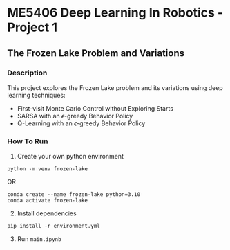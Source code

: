 # ME5406 Deep Learning In Robotics - Project 1

## The Frozen Lake Problem and Variations

### Description

This project explores the Frozen Lake problem and its variations using deep learning techniques: 
- First-visit Monte Carlo Control without Exploring Starts
- SARSA with an $\epsilon$-greedy Behavior Policy
- Q-Learning with an $\epsilon$-greedy Behavior Policy

### How To Run
1. Create your own python environment 
```
python -m venv frozen-lake
```
OR
```
conda create --name frozen-lake python=3.10
conda activate frozen-lake
```
2. Install dependencies
```
pip install -r environment.yml
```
3. Run ```main.ipynb```